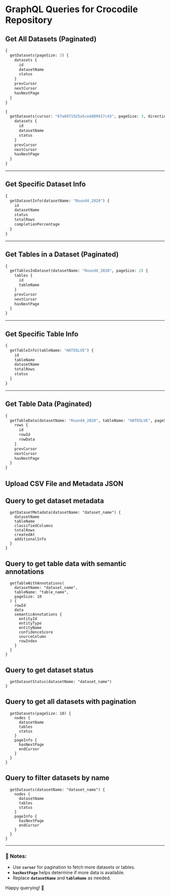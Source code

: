 # GraphQL Queries for Crocodile Repository

## Get All Datasets (Paginated)

```graphql
{
  getDatasets(pageSize: 3) {
    datasets {
      id
      datasetName
      status
    }
    prevCursor
    nextCursor
    hasNextPage
  }
}
```

```graphql
{
  getDatasets(cursor: "67a6971925a5cedd89917c43", pageSize: 3, direction: "next") {
    datasets {
      id
      datasetName
      status
    }
    prevCursor
    nextCursor
    hasNextPage
  }
}
```

---

## Get Specific Dataset Info

```graphql
{
  getDatasetInfo(datasetName: "Round4_2020") {
    id
    datasetName
    status
    totalRows
    completionPercentage
  }
}
```

---

## Get Tables in a Dataset (Paginated)

```graphql
{
  getTablesInDataset(datasetName: "Round4_2020", pageSize: 2) {
    tables {
      id
      tableName
    }
    prevCursor
    nextCursor
    hasNextPage
  }
}
```

---

## Get Specific Table Info

```graphql
{
  getTableInfo(tableName: "HATOSLVE") {
    id
    tableName
    datasetName
    totalRows
    status
  }
}
```

---

## Get Table Data (Paginated)

```graphql
{
  getTableData(datasetName: "Round4_2020", tableName: "HATOSLVE", pageSize: 3) {
    rows {
      id
      rowId
      rowData
    }
    prevCursor
    nextCursor
    hasNextPage
  }
}
```

## Upload CSV File and Metadata JSON
## Query to get dataset metadata

```query GetDatasetMetadata {
  getDatasetMetadata(datasetName: "dataset_name") {
    datasetName
    tableName
    classifiedColumns
    totalRows
    createdAt
    additionalInfo
  }
}
```

## Query to get table data with semantic annotations

```query GetTableWithAnnotations {
  getTableWithAnnotations(
    datasetName: "dataset_name", 
    tableName: "table_name", 
    pageSize: 10
  ) {
    rowId
    data
    semanticAnnotations {
      entityId
      entityType
      entityName
      confidenceScore
      sourceColumn
      rowIndex
    }
  }
}
```

## Query to get dataset status 
```query GetDatasetStatus {
  getDatasetStatus(datasetName: "dataset_name")
}
```

## Query to get all datasets with pagination 

```query GetDatasets {
  getDatasets(pageSize: 10) {
    nodes {
      datasetName
      tables
      status
    }
    pageInfo {
      hasNextPage
      endCursor
    }
  }
}
```

## Query to filter datasets by name 

```query GetFilteredDatasets {
  getDatasets(datasetName: "dataset_name") {
    nodes {
      datasetName
      tables
      status
    }
    pageInfo {
      hasNextPage
      endCursor
    }
  }
}
```


---

### 📌 Notes:
- Use **`cursor`** for pagination to fetch more datasets or tables.
- **`hasNextPage`** helps determine if more data is available.
- Replace **`datasetName`** and **`tableName`** as needed.

Happy querying! 🚀
